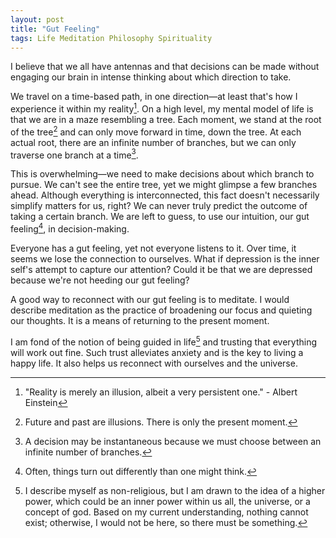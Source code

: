 ```yaml
---
layout: post
title: "Gut Feeling"
tags: Life Meditation Philosophy Spirituality
---
```


I believe that we all have antennas and that decisions can be made without engaging our brain in intense thinking about which direction to take.

We travel on a time-based path, in one direction&mdash;at least that's how I experience it within my reality[^1]. On a high level, my mental model of life is that we are in a maze resembling a tree. Each moment, we stand at the root of the tree[^2] and can only move forward in time, down the tree. At each actual root, there are an infinite number of branches, but we can only traverse one branch at a time[^3].

This is overwhelming&mdash;we need to make decisions about which branch to pursue. We can't see the entire tree, yet we might glimpse a few branches ahead. Although everything is interconnected, this fact doesn't necessarily simplify matters for us, right? We can never truly predict the outcome of taking a certain branch. We are left to guess, to use our intuition, our gut feeling[^4], in decision-making.

Everyone has a gut feeling, yet not everyone listens to it. Over time, it seems we lose the connection to ourselves. What if depression is the inner self's attempt to capture our attention? Could it be that we are depressed because we're not heeding our gut feeling?

A good way to reconnect with our gut feeling is to meditate. I would describe meditation as the practice of broadening our focus and quieting our thoughts. It is a means of returning to the present moment.

I am fond of the notion of being guided in life[^5] and trusting that everything will work out fine. Such trust alleviates anxiety and is the key to living a happy life. It also helps us reconnect with ourselves and the universe.

[^1]: "Reality is merely an illusion, albeit a very persistent one." - Albert Einstein
[^2]: Future and past are illusions. There is only the present moment.
[^3]: A decision may be instantaneous because we must choose between an infinite number of branches.
[^4]: Often, things turn out differently than one might think.
[^5]: I describe myself as non-religious, but I am drawn to the idea of a higher power, which could be an inner power within us all, the universe, or a concept of god. Based on my current understanding, nothing cannot exist; otherwise, I would not be here, so there must be something.

<!-- ORIGINAL POST:

I believe that we all have antennas and that decisions can be made without bringing our brain into the mode of intense thinking about which direction to take.

We travel on a time based path, in one direction, at least I experience it as such in my reality[^1]. On a high level, my mental model about life is that we are in a maze that can be seen as a tree. Each _moment_, we are at the root of the tree[^2] and we can only move forward in time, down the tree. At each actual root, there are an infinite number of branches, but we can only move down one branch at a time[^3].

This is overwhelming&mdash;we need to make decisions about which branch to take. We can't see the whole tree, but we can see a few branches ahead. All is interconnected, that doesn't make it easier for us, right? We can't really know what will happen if we take a certain branch. We can only guess. We can only use our intuition, our gut feeling[^4], to make a decision.

Everyone has a gut feeling but not everyone is listening to it because it seems to be a matter of time that we loose the connection to ourselves. What if depression is all about the innerself trying to get our attention? What if we are depressed because we are not listening to our gut feeling?

A good way to get back in touch with our gut feeling is to meditate. I would describe meditation as widening our focus and thinking about nothing. It is a way to get back to the present moment.

I like the idea of being led in life[^5] and having the trust that everything will turn out fine. That removes anxiety and is the key to live a happy life. It also connects us to ourselves and to the universe.

[^1] "Reality is merely an illusion, albeit a very persistent one." - Albert Einstein
[^2] Future and past are illusions. There is only the present moment.
[^3] A decision might be instaneous because we need to _choose_ between an infinite number of branches.
[^4] First of all, things turn out differently and, secondly, than one thinks.
[^5] I would describe myself as non-religious but I like to believe in a higher power, maybe that is an inner power that we all have, the universe, or god. As of my current understanding, there can't be nothing, otherwise I would not exist, so there must be something.

-->

